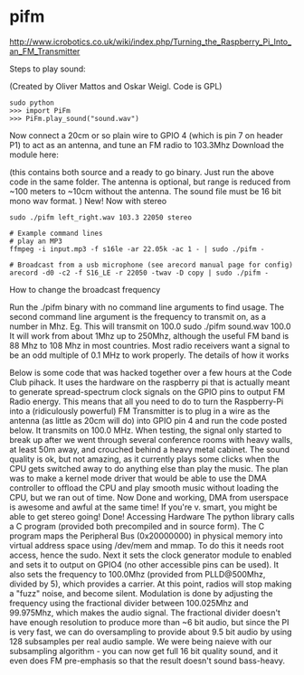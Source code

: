 pifm
====

http://www.icrobotics.co.uk/wiki/index.php/Turning_the_Raspberry_Pi_Into_an_FM_Transmitter

Steps to play sound:

(Created by Oliver Mattos and Oskar Weigl. Code is GPL)

    sudo python
    >>> import PiFm
    >>> PiFm.play_sound("sound.wav")

Now connect a 20cm or so plain wire to GPIO 4 (which is pin 7 on header P1) to act as an antenna, and tune an FM radio to 103.3Mhz
Download the module here:

(this contains both source and a ready to go binary. Just run the above code in the same folder. The antenna is optional, but range is reduced from ~100 meters to ~10cm without the antenna. The sound file must be 16 bit mono wav format. )
New! Now with stereo

    sudo ./pifm left_right.wav 103.3 22050 stereo

    # Example command lines
    # play an MP3
    ffmpeg -i input.mp3 -f s16le -ar 22.05k -ac 1 - | sudo ./pifm -

    # Broadcast from a usb microphone (see arecord manual page for config)
    arecord -d0 -c2 -f S16_LE -r 22050 -twav -D copy | sudo ./pifm -

How to change the broadcast frequency

Run the ./pifm binary with no command line arguments to find usage.
The second command line argument is the frequency to transmit on, as a number in Mhz. Eg. This will transmit on 100.0
sudo ./pifm sound.wav 100.0
It will work from about 1Mhz up to 250Mhz, although the useful FM band is 88 Mhz to 108 Mhz in most countries.
Most radio receivers want a signal to be an odd multiple of 0.1 MHz to work properly.
The details of how it works

Below is some code that was hacked together over a few hours at the Code Club pihack. It uses the hardware on the raspberry pi that is actually meant to generate spread-spectrum clock signals on the GPIO pins to output FM Radio energy. This means that all you need to do to turn the Raspberry-Pi into a (ridiculously powerful) FM Transmitter is to plug in a wire as the antenna (as little as 20cm will do) into GPIO pin 4 and run the code posted below. It transmits on 100.0 MHz.
When testing, the signal only started to break up after we went through several conference rooms with heavy walls, at least 50m away, and crouched behind a heavy metal cabinet. The sound quality is ok, but not amazing, as it currently plays some clicks when the CPU gets switched away to do anything else than play the music. The plan was to make a kernel mode driver that would be able to use the DMA controller to offload the CPU and play smooth music without loading the CPU, but we ran out of time. Now Done and working, DMA from userspace is awesome and awful at the same time!
If you're v. smart, you might be able to get stereo going! Done!
Accessing Hardware
The python library calls a C program (provided both precompiled and in source form). The C program maps the Peripheral Bus (0x20000000) in physical memory into virtual address space using /dev/mem and mmap. To do this it needs root access, hence the sudo. Next it sets the clock generator module to enabled and sets it to output on GPIO4 (no other accessible pins can be used). It also sets the frequency to 100.0Mhz (provided from PLLD@500Mhz, divided by 5), which provides a carrier. At this point, radios will stop making a "fuzz" noise, and become silent.
Modulation is done by adjusting the frequency using the fractional divider between 100.025Mhz and 99.975Mhz, which makes the audio signal. The fractional divider doesn't have enough resolution to produce more than ~6 bit audio, but since the PI is very fast, we can do oversampling to provide about 9.5 bit audio by using 128 subsamples per real audio sample. We were being naieve with our subsampling algorithm - you can now get full 16 bit quality sound, and it even does FM pre-emphasis so that the result doesn't sound bass-heavy.
